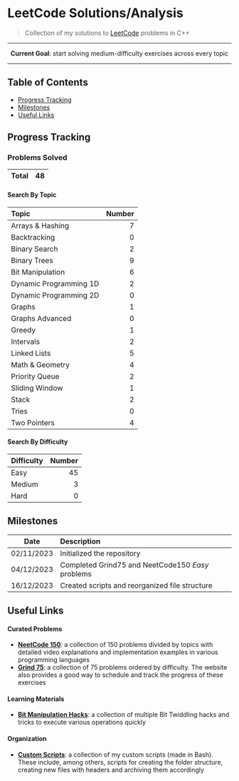 # LeetCode Solutions/Analysis

> Collection of my solutions to [LeetCode](https://leetcode.com/racoelhosilva) problems in C++

---
<p align="center"> <strong>Current Goal</strong>: start solving medium-difficulty exercises across every topic<p>  

---

## Table of Contents
  - [Progress Tracking](#progress-tracking)
  - [Milestones](#milestones)
  - [Useful Links](#useful-links)

## Progress Tracking

### Problems Solved

| Total | 48 |
|:---:|:---:|

#### Search By Topic

| Topic | Number |
|:---|---:|
| Arrays & Hashing | 7 |
| Backtracking | 0 |
| Binary Search | 2 |
| Binary Trees | 9 |
| Bit Manipulation | 6 |
| Dynamic Programming 1D | 2 |
| Dynamic Programming 2D | 0 |
| Graphs | 1 |
| Graphs Advanced | 0 |
| Greedy | 1 |
| Intervals | 2 |
| Linked Lists | 5 |
| Math & Geometry | 4 |
| Priority Queue | 2 |
| Sliding Window | 1 |
| Stack | 2 |
| Tries | 0 |
| Two Pointers | 4 |

#### Search By Difficulty

| Difficulty | Number |
|:---|---:|
| Easy | 45 |
| Medium | 3 |
| Hard | 0 |

## Milestones

| Date | Description |
|:------:|:-------------|
| 02/11/2023 | Initialized the repository |
| 04/12/2023 | Completed Grind75 and NeetCode150 _Easy_ problems |
| 16/12/2023 | Created scripts and reorganized file structure |

## Useful Links

#### Curated Problems

- **[NeetCode 150](https://neetcode.io/practice)**: a collection of 150 problems divided by topics with detailed video explanations and implementation examples in various programming languages
- **[Grind 75](https://www.techinterviewhandbook.org/grind75?weeks=28&hours=40)**: a collection of 75 problems ordered by difficulty. The website also provides a good way to schedule and track the progress of these exercises

#### Learning Materials

- **[Bit Manipulation Hacks](http://graphics.stanford.edu/~seander/bithacks.html)**: a collection of multiple Bit Twiddling hacks and tricks to execute various operations quickly

#### Organization

- **[Custom Scripts](https://github.com/racoelhosilva/scripts)**: a collection of my custom scripts (made in Bash). These include, among others, scripts for creating the folder structure, creating new files with headers and archiving them accordingly
